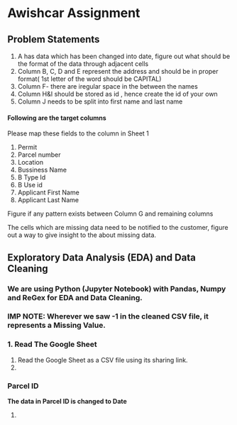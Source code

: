 # Awishcar Assignment

## Problem Statements

1. A has data which has been changed into date, figure out what should be the format of the data through adjacent cells		
2. Column B, C, D and E represent the address and should be in proper format( 1st letter of the word should be CAPITAL)		
3. Column F- there are iregular space in the between the  names		
4. Column H&I should be stored as id , hence create the id of your own		
5. Column J needs to be split into first name and last name		
		
#### Following are the target columns	
Please map these fields to the column in Sheet 1
1. Permit 	
2. Parcel number		
3. Location		
4. Bussiness Name		
5. B Type Id		
6. B Use id		
7. Applicant First Name		
8. Applicant Last Name		
		
Figure if any pattern exists between Column G and remaining columns		
		
The cells which are missing data need to be notified to the customer, figure out a way to give insight to the about missing data.

## Exploratory Data Analysis (EDA) and Data Cleaning

### We are using Python (Jupyter Notebook) with Pandas, Numpy and ReGex for EDA and Data Cleaning.  

### IMP NOTE: Wherever we saw -1 in the cleaned CSV file, it represents a Missing Value.

### 1. Read The Google Sheet
1. Read the Google Sheet as a CSV file using its sharing link.
2. 

### Parcel ID

**The data in Parcel ID is changed to Date**

1. 









